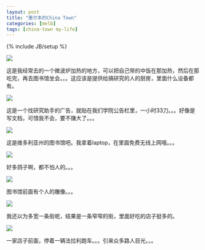 ```yaml
---
layout: post
title: "墨尔本的China Town"
categories: [melb]
tags: [china-town my-life]
---
```

{% include JB/setup %}

![](https://lh4.googleusercontent.com/-T3lI9RouhEM/T3l4MVqFApI/AAAAAAAAAQ0/Sqnw9oAnfA8/s400/29072010041.jpg)

这是我经常去的一个微波炉加热的地方，可以把自己带的中饭在那加热，然后在那吃完，再去图书馆坐会。。。这应该是提供给搞研究的人的厨房，里面什么设备都有。

![](https://lh4.googleusercontent.com/-CcooXWp8AiA/T3l4M1T3NFI/AAAAAAAAAQ8/UG3VGNfc_qk/s400/30072010043.jpg)

这是一个找研究助手的广告，就贴在我们学院公告栏里，一小时33刀。。。好像是写文档，可惜我不会，要不赚大了。。。

![](https://lh3.googleusercontent.com/-uhNY26GGuzE/T3l4OYeEAJI/AAAAAAAAARM/CFYnZWQJeLg/s400/30072010054.jpg)

这是维多利亚州的图书馆吧。我拿着laptop，在里面免费无线上网哦。。。

![](https://lh5.googleusercontent.com/-Cm2-Pdtk9es/T3l4QPpXt3I/AAAAAAAAARY/C8Vy2PBCWlI/s400/30072010055.jpg)

好多鸽子啊，都不怕人的。。。

![](https://lh5.googleusercontent.com/-gVF7n7JRBpE/T3l4P0wEnSI/AAAAAAAAARU/4DQVe5DqTOw/s400/30072010056.jpg)

图书馆前面有个人的雕像。。。

![](https://lh4.googleusercontent.com/-YoLKs1oU6I4/T3l4Q0M_A-I/AAAAAAAAARc/yEQHfwJotCI/s400/30072010059.jpg)

我还以为多宽一条街呢，结果是一条窄窄的街，里面好吃的店子挺多的。

![](https://lh3.googleusercontent.com/-L7HCknB-FKo/T3l4Rt135dI/AAAAAAAAARo/699EbR_y8DQ/s400/30072010060.jpg)

一家店子前面，停着一辆法拉利跑车。。。引来众多路人目光。。。